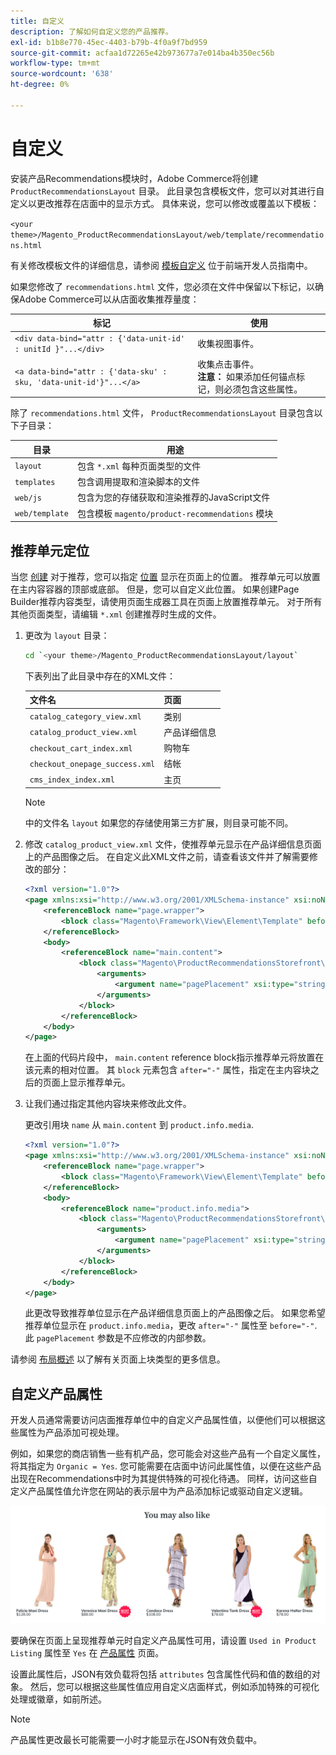 ```yaml
---
title: 自定义
description: 了解如何自定义您的产品推荐。
exl-id: b1b8e770-45ec-4403-b79b-4f0a9f7bd959
source-git-commit: acfaa1d72265e42b973677a7e014ba4b350ec56b
workflow-type: tm+mt
source-wordcount: '638'
ht-degree: 0%

---
```


# 自定义

安装产品Recommendations模块时，Adobe Commerce将创建 `ProductRecommendationsLayout` 目录。 此目录包含模板文件，您可以对其进行自定义以更改推荐在店面中的显示方式。 具体来说，您可以修改或覆盖以下模板：

`<your theme>/Magento_ProductRecommendationsLayout/web/template/recommendations.html`

有关修改模板文件的详细信息，请参阅 [模板自定义](https://developer.adobe.com/commerce/frontend-core/guide/templates/walkthrough/) 位于前端开发人员指南中。

如果您修改了 `recommendations.html` 文件，您必须在文件中保留以下标记，以确保Adobe Commerce可以从店面收集推荐量度：

| 标记 | 使用 |
|---|---|
| `<div data-bind="attr : {'data-unit-id' : unitId }"...</div>` | 收集视图事件。 |
| `<a data-bind="attr : {'data-sku' : sku, 'data-unit-id'}"...</a>` | 收集点击事件。 <br/>**注意：** 如果添加任何锚点标记，则必须包含这些属性。 |

除了 `recommendations.html` 文件， `ProductRecommendationsLayout` 目录包含以下子目录：

| 目录 | 用途 |
|---|---|
| `layout` | 包含 `*.xml` 每种页面类型的文件 |
| `templates` | 包含调用提取和渲染脚本的文件 |
| `web/js` | 包含为您的存储获取和渲染推荐的JavaScript文件 |
| `web/template` | 包含模板 `magento/product-recommendations` 模块 |

## 推荐单元定位

当您 [创建](create.md) 对于推荐，您可以指定 [位置](placement.md) 显示在页面上的位置。 推荐单元可以放置在主内容容器的顶部或底部。 但是，您可以自定义此位置。 如果创建Page Builder推荐内容类型，请使用页面生成器工具在页面上放置推荐单元。 对于所有其他页面类型，请编辑 `*.xml` 创建推荐时生成的文件。

1. 更改为 `layout` 目录：

   ```bash
   cd `<your theme>/Magento_ProductRecommendationsLayout/layout`
   ```

   下表列出了此目录中存在的XML文件：

   | 文件名 | 页面 |
   |---|---|
   | `catalog_category_view.xml` | 类别 |
   | `catalog_product_view.xml` | 产品详细信息 |
   | `checkout_cart_index.xml` | 购物车 |
   | `checkout_onepage_success.xml` | 结帐 |
   | `cms_index_index.xml` | 主页 |

   >[!NOTE]
   >
   >中的文件名 `layout` 如果您的存储使用第三方扩展，则目录可能不同。

1. 修改 `catalog_product_view.xml` 文件，使推荐单元显示在产品详细信息页面上的产品图像之后。 在自定义此XML文件之前，请查看该文件并了解需要修改的部分：

   ```xml
   <?xml version="1.0"?>
   <page xmlns:xsi="http://www.w3.org/2001/XMLSchema-instance" xsi:noNamespaceSchemaLocation="urn:magento:framework:View/Layout/etc/page_configuration.xsd">
       <referenceBlock name="page.wrapper">
           <block class="Magento\Framework\View\Element\Template" before="-" name="product_recommendations_fetcher" template="Magento_ProductRecommendationsStorefront::fetcher.phtml" />
       </referenceBlock>
       <body>
           <referenceBlock name="main.content">
               <block class="Magento\ProductRecommendationsStorefront\Block\Renderer" after="-" name="product_recommendations_product_below_content" template="Magento_ProductRecommendationsStorefront::renderer.phtml">
                   <arguments>
                       <argument name="pagePlacement" xsi:type="string">below-main-content</argument>
                   </arguments>
               </block>
           </referenceBlock>
       </body>
   </page>
   ```

   在上面的代码片段中， `main.content` reference block指示推荐单元将放置在该元素的相对位置。 其 `block` 元素包含 `after="-"` 属性，指定在主内容块之后的页面上显示推荐单元。

1. 让我们通过指定其他内容块来修改此文件。

   更改引用块 `name` 从 `main.content` 到 `product.info.media`.

   ```xml
   <?xml version="1.0"?>
   <page xmlns:xsi="http://www.w3.org/2001/XMLSchema-instance" xsi:noNamespaceSchemaLocation="urn:magento:framework:View/Layout/etc/page_configuration.xsd">
       <referenceBlock name="page.wrapper">
           <block class="Magento\Framework\View\Element\Template" before="-" name="product_recommendations_fetcher" template="Magento_ProductRecommendationsStorefront::fetcher.phtml" />
       </referenceBlock>
       <body>
           <referenceBlock name="product.info.media">
               <block class="Magento\ProductRecommendationsStorefront\Block\Renderer" after="-" name="product_recommendations_product_below_content" template="Magento_ProductRecommendationsStorefront::renderer.phtml">
                   <arguments>
                       <argument name="pagePlacement" xsi:type="string">below-main-content</argument>
                   </arguments>
               </block>
           </referenceBlock>
       </body>
   </page>
   ```

   此更改导致推荐单位显示在产品详细信息页面上的产品图像之后。 如果您希望推荐单位显示在 `product.info.media`，更改 `after="-"` 属性至 `before="-"`. 此 `pagePlacement` 参数是不应修改的内部参数。

请参阅 [布局概述](https://developer.adobe.com/commerce/frontend-core/guide/layouts/) 以了解有关页面上块类型的更多信息。

## 自定义产品属性

开发人员通常需要访问店面推荐单位中的自定义产品属性值，以便他们可以根据这些属性为产品添加可视处理。

例如，如果您的商店销售一些有机产品，您可能会对这些产品有一个自定义属性，将其指定为 `Organic = Yes`. 您可能需要在店面中访问此属性值，以便在这些产品出现在Recommendations中时为其提供特殊的可视化待遇。 同样，访问这些自定义产品属性值允许您在网站的表示层中为产品添加标记或驱动自定义逻辑。

![添加徽章](assets/unit-custom.png)

要确保在页面上呈现推荐单元时自定义产品属性可用，请设置 `Used in Product Listing` 属性至 `Yes` 在 [产品属性](https://experienceleague.adobe.com/docs/commerce-admin/catalog/product-attributes/create/attribute-product-create.html) 页面。

设置此属性后，JSON有效负载将包括 `attributes` 包含属性代码和值的数组的对象。 然后，您可以根据这些属性值应用自定义店面样式，例如添加特殊的可视化处理或徽章，如前所述。

>[!NOTE]
>
>产品属性更改最长可能需要一小时才能显示在JSON有效负载中。
